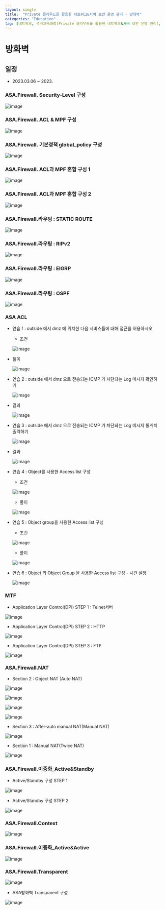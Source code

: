 ```yaml
---
layout: single
title:  "Private 클라우드를 활용한 네트워크&서버 보안 운영 관리 - 방화벽"
categories: "Education"
tag: [네트워크, 국비교육과정(Private 클라우드를 활용한 네트워크&서버 보안 운영 관리), ASA]
---
```


# 방화벽
## 일정
  - 2023.03.06 ~ 2023.

### ASA.Firewall. Security-Level 구성

  ![image](https://user-images.githubusercontent.com/84834776/223028736-8fbd923b-7210-4815-a5db-4d285c751280.png)

### ASA.Firewall. ACL & MPF 구성

  ![image](https://user-images.githubusercontent.com/84834776/223034668-299931ad-845f-44c6-bb14-c892f229b64e.png)

### ASA.Firewall. 기본정책 global_policy 구성

  ![image](https://user-images.githubusercontent.com/84834776/223042119-67eac8df-7519-4e7d-866b-f25a1eaaa120.png)

### ASA.Firewall. ACL과 MPF 혼합 구성 1

  ![image](https://user-images.githubusercontent.com/84834776/223043281-b6315a7e-4a88-4fab-8c9b-9b9443cd062c.png)

### ASA.Firewall. ACL과 MPF 혼합 구성 2

  ![image](https://user-images.githubusercontent.com/84834776/223043804-23b09bf2-6476-4f78-8a3c-649d93a393fd.png)

### ASA.Firewall.라우팅 : STATIC ROUTE

  ![image](https://user-images.githubusercontent.com/84834776/223588230-2ee7f0d5-83fc-48ab-8262-0e69dc397b02.png)

### ASA.Firewall.라우팅 : RIPv2

  ![image](https://user-images.githubusercontent.com/84834776/223594279-e74b730b-2adf-4a26-a81c-984fdeec4410.png)

### ASA.Firewall.라우팅 : EIGRP

  ![image](https://user-images.githubusercontent.com/84834776/223596016-9a0fb080-a25d-4385-ad10-1523f92b9e0b.png)

### ASA.Firewall.라우팅 : OSPF

  ![image](https://user-images.githubusercontent.com/84834776/223597137-1ae19f9a-e7a3-4eea-b300-973538a6321b.png)

### ASA ACL

  - 연습 1 : outside 에서 dmz 에 위치한 다음 서비스들에 대해 접근을 허용하시오

    - 조건

    ![image](https://user-images.githubusercontent.com/84834776/223620883-344ed63e-d191-4e52-a5ae-f303c85233aa.png)
  
  - 풀이

    ![image](https://user-images.githubusercontent.com/84834776/223620769-e5936d1c-ed41-4f7d-9565-24850ed65cbd.png)

  - 연습 2 : outside 에서 dmz 으로 전송되는 ICMP 가 차단되는 Log 메시지 확인하기
    
    ![image](https://user-images.githubusercontent.com/84834776/223625964-4344899d-4391-4c00-b75f-979b40db611c.png)
    
  - 결과

    ![image](https://user-images.githubusercontent.com/84834776/223625776-8e34d04f-3f71-400a-8146-4fb1e37cb264.png)

  - 연습 3 : outside 에서 dmz 으로 전송되는 ICMP 가 차단되는 Log 메시지 통계치 출력하기

    ![image](https://user-images.githubusercontent.com/84834776/223626531-6e100a19-8d9a-4d74-a6ae-13c680db1538.png)

  - 결과 

    ![image](https://user-images.githubusercontent.com/84834776/223626741-1ae74809-d626-48eb-8f10-4ec7f7861c3a.png)

  - 연습 4 : Object를 사용한 Access list 구성

    - 조건 

    ![image](https://user-images.githubusercontent.com/84834776/223632534-9b04c838-eb3a-4c09-8ee9-c8493f51a658.png)
    
    - 풀이


    ![image](https://user-images.githubusercontent.com/84834776/223632456-56df94f1-496c-453c-b682-455bb22180ac.png)

  - 연습 5 : Object group을 사용한 Access list 구성

    - 조건 

    ![image](https://user-images.githubusercontent.com/84834776/223632840-25a5d2e3-f43a-46da-8d75-94d70a7490b6.png)

    - 풀이

    ![image](https://user-images.githubusercontent.com/84834776/223634633-fa86eda1-a309-40d2-b045-b01ff22c41fb.png)

  - 연습 6 : Object 와 Object Group 을 사용한 Access list 구성 - 시간 설정

    ![image](https://user-images.githubusercontent.com/84834776/223638235-b2498ffe-a73a-41ef-b91b-b6bad0de0b8d.png)
    
### MTF

  - Application Layer Control(DPI) STEP 1 : Telnet서버

  ![image](https://user-images.githubusercontent.com/84834776/223889448-015bd162-0278-4f3d-b4be-0a0bcb360ea3.png)

  - Application Layer Control(DPI) STEP 2 : HTTP
  
  ![image](https://user-images.githubusercontent.com/84834776/223897610-da75cfd2-147c-405a-bc31-5216f13ce4ad.png)

  - Application Layer Control(DPI) STEP 3 : FTP
  
  ![image](https://user-images.githubusercontent.com/84834776/223901963-41afd773-e008-44ad-8d53-f27abe5460fd.png)

### ASA.Firewall.NAT

  - Section 2 : Object NAT (Auto NAT)

  ![image](https://user-images.githubusercontent.com/84834776/223927653-dbf66887-8e73-49f8-bfe7-7c47be9949c3.png)

  ![image](https://user-images.githubusercontent.com/84834776/223929529-a46bbe0f-c5d3-4ed2-9372-b057de51fb3b.png)
    
  ![image](https://user-images.githubusercontent.com/84834776/223931481-65ccbd83-d524-4ba1-ae11-e00e1037132b.png)
  
  ![image](https://user-images.githubusercontent.com/84834776/223937055-ae2e5e11-b544-4abd-95d9-71d300ea053c.png)
  
  - Section 3 : After-auto manual NAT(Manual NAT)

  ![image](https://user-images.githubusercontent.com/84834776/223942377-de35aa12-2493-4f01-98fb-e9d43e5aaf3a.png)

  - Section 1 : Manual NAT(Twice NAT)
  
  ![image](https://user-images.githubusercontent.com/84834776/223948493-9b557721-6749-4f3f-888b-13a11924703f.png)

### ASA.Firewall.이중화_Active&Standby

  - Active/Standby 구성 STEP 1

  ![image](https://user-images.githubusercontent.com/84834776/224210170-27391649-0b85-4193-833d-73050e72fcac.png)

  - Active/Standby 구성 STEP 2

  ![image](https://user-images.githubusercontent.com/84834776/224222133-f088d936-fe36-4b36-b4d0-ecd5e6cd3d97.png)

### ASA.Firewall.Context
  
  ![image](https://user-images.githubusercontent.com/84834776/224244335-d3d3a03d-0aab-486b-aaca-56214e688950.png)

### ASA.Firewall.이중화_Active&Active

  ![image](https://user-images.githubusercontent.com/84834776/224589189-d2fafbd6-7654-475f-bab5-6b9d671b8aaf.png)

### ASA.Firewall.Transparent
  
  ![image](https://user-images.githubusercontent.com/84834776/224619900-4acd9546-7a38-48ff-9a5d-a27ca8f2d2d3.png)

  - ASA방화벽 Transparent 구성
  
  ![image](https://user-images.githubusercontent.com/84834776/224633215-d3f6ede7-053d-4970-9e75-4a7ab8039999.png)

  
  
  
  
  
  
  
